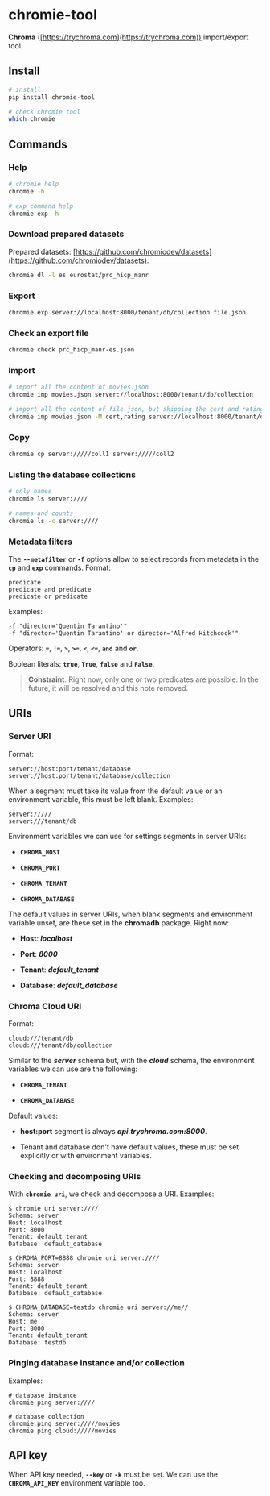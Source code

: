 # chromie-tool

**Chroma** ([https://trychroma.com](https://trychroma.com)) import/export tool.


## Install

```bash
# install
pip install chromie-tool

# check chromie tool
which chromie
```


## Commands

### Help

```bash
# chromie help
chromie -h

# exp command help
chromie exp -h
```

### Download prepared datasets

Prepared datasets: [https://github.com/chromiodev/datasets](https://github.com/chromiodev/datasets).

```bash
chromie dl -l es eurostat/prc_hicp_manr
```

### Export

```bash
chromie exp server://localhost:8000/tenant/db/collection file.json
```

### Check an export file

```bash
chromie check prc_hicp_manr-es.json
```

### Import

```bash
# import all the content of movies.json
chromie imp movies.json server://localhost:8000/tenant/db/collection

# import all the content of file.json, but skipping the cert and rating metadata
chromie imp movies.json -M cert,rating server://localhost:8000/tenant/db/collection
```

### Copy

```bash
chromie cp server://///coll1 server://///coll2
```

### Listing the database collections

```bash
# only names
chromie ls server:////

# names and counts
chromie ls -c server:////
```

### Metadata filters

The **`--metafilter`** or **`-f`** options allow to select records from metadata in the **`cp`** and **`exp`** commands.
Format:

```
predicate
predicate and predicate
predicate or predicate
```

Examples:

```
-f "director='Quentin Tarantino'"
-f "director='Quentin Tarantino' or director='Alfred Hitchcock'"
```

Operators: **`=`**, **`!=`**, **`>`**, **`>=`**, **`<`**, **`<=`**, **`and`** and **`or`**.

Boolean literals: **`true`**, **`True`**, **`false`** and **`False`**.

> **Constraint**.
> Right now, only one or two predicates are possible.
> In the future, it will be resolved and this note removed.


## URIs

### Server URI

Format:

```
server://host:port/tenant/database
server://host:port/tenant/database/collection
```

When a segment must take its value from the default value or an environment variable, this must be left blank.
Examples:

```
server://///
server:///tenant/db
```

Environment variables we can use for settings segments in server URIs:

- **`CHROMA_HOST`**

- **`CHROMA_PORT`**

- **`CHROMA_TENANT`**

- **`CHROMA_DATABASE`**

The default values in server URIs, when blank segments and environment variable unset, are these set in the **chromadb** package.
Right now:

- **Host**: ***localhost***

- **Port**: ***8000***

- **Tenant**: ***default_tenant***

- **Database**: ***default_database***

### Chroma Cloud URI

Format:

```
cloud:///tenant/db
cloud:///tenant/db/collection
```

Similar to the ***server*** schema but, with the ***cloud*** schema, the environment variables we can use are the following:

- **`CHROMA_TENANT`**

- **`CHROMA_DATABASE`**

Default values:

- **host:port** segment is always ***api.trychroma.com:8000***.

- Tenant and database don't have default values, these must be set explicitly or with environment variables.

### Checking and decomposing URIs

With **`chromie uri`**, we check and decompose a URI.
Examples:

```
$ chromie uri server:////
Schema: server
Host: localhost
Port: 8000
Tenant: default_tenant
Database: default_database

$ CHROMA_PORT=8888 chromie uri server:////
Schema: server
Host: localhost
Port: 8888
Tenant: default_tenant
Database: default_database

$ CHROMA_DATABASE=testdb chromie uri server://me//
Schema: server
Host: me
Port: 8000
Tenant: default_tenant
Database: testdb
```

### Pinging database instance and/or collection

Examples:

```
# database instance
chromie ping server:////

# database collection
chromie ping server://///movies
chromie ping cloud://///movies
```


## API key

When API key needed, **`--key`** or **`-k`** must be set.
We can use the **`CHROMA_API_KEY`** environment variable too.

